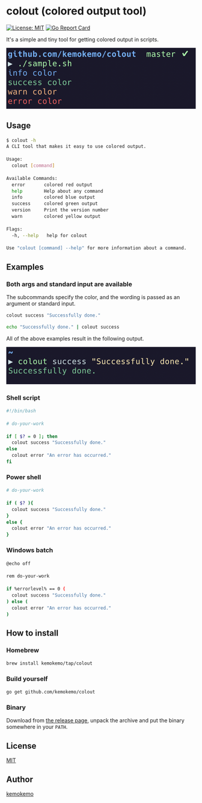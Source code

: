 # colout (colored output tool)

[![License: MIT](https://img.shields.io/badge/License-MIT-blue.svg)](https://opensource.org/licenses/MIT) [![Go Report Card](https://goreportcard.com/badge/github.com/kemokemo/colout)](https://goreportcard.com/report/github.com/kemokemo/colout)

It's a simple and tiny tool for getting colored output in scripts.

![sample](media/sample.png)

## Usage

```sh
$ colout -h
A CLI tool that makes it easy to use colored output.

Usage:
  colout [command]

Available Commands:
  error       colored red output
  help        Help about any command
  info        colored blue output
  success     colored green output
  version     Print the version number
  warn        colored yellow output

Flags:
  -h, --help   help for colout

Use "colout [command] --help" for more information about a command.
```

## Examples

### Both args and standard input are available

The subcommands specify the color, and the wording is passed as an argument or standard input.

```sh
colout success "Successfully done."
```

```sh
echo "Successfully done." | colout success
```

All of the above examples result in the following output.

![sample-outout](media/sample-output.png)

### Shell script

```sh
#!/bin/bash

# do-your-work

if [ $? = 0 ]; then
  colout success "Successfully done."
else
  colout error "An error has occurred."
fi
```

### Power shell

```sh
# do-your-work

if ( $? ){
  colout success "Successfully done."
}
else {
  colout error "An error has occurred."
}
```

### Windows batch

```sh
@echo off

rem do-your-work

if %errorlevel% == 0 (
  colout success "Successfully done."
) else (
  colout error "An error has occurred."
) 
```

## How to install

### Homebrew

```sh
brew install kemokemo/tap/colout
```

### Build yourself

```sh
go get github.com/kemokemo/colout
```

### Binary

Download from [the release page](https://github.com/kemokemo/colout/releases/latest), unpack the archive and put the binary somewhere in your `PATH`.

## License

[MIT](https://github.com/kemokemo/colout/blob/master/LICENSE)

## Author

[kemokemo](https://github.com/kemokemo)

